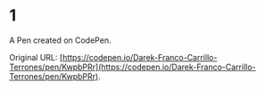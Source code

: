 # 1

A Pen created on CodePen.

Original URL: [https://codepen.io/Darek-Franco-Carrillo-Terrones/pen/KwpbPRr](https://codepen.io/Darek-Franco-Carrillo-Terrones/pen/KwpbPRr).


